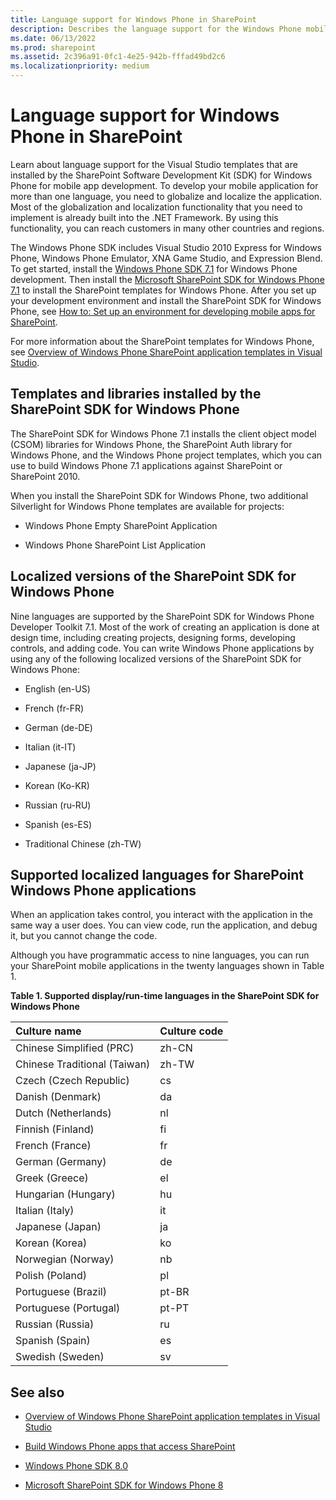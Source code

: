 ```yaml
---
title: Language support for Windows Phone in SharePoint
description: Describes the language support for the Windows Phone mobile app development Visual Studio templates installed by the SharePoint SDK.
ms.date: 06/13/2022
ms.prod: sharepoint
ms.assetid: 2c396a91-0fc1-4e25-942b-fffad49bd2c6
ms.localizationpriority: medium
---
```



# Language support for Windows Phone in SharePoint
Learn about language support for the Visual Studio templates that are installed by the SharePoint Software Development Kit (SDK) for Windows Phone for mobile app development.
To develop your mobile application for more than one language, you need to globalize and localize the application. Most of the globalization and localization functionality that you need to implement is already built into the .NET Framework. By using this functionality, you can reach customers in many other countries and regions.
  
    
    

The Windows Phone SDK includes Visual Studio 2010 Express for Windows Phone, Windows Phone Emulator, XNA Game Studio, and Expression Blend. To get started, install the  [Windows Phone SDK 7.1](https://www.microsoft.com/download/details.aspx?id=27570) for Windows Phone development. Then install the [Microsoft SharePoint SDK for Windows Phone 7.1](https://www.microsoft.com/download/details.aspx?id=30476) to install the SharePoint templates for Windows Phone.
After you set up your development environment and install the SharePoint SDK for Windows Phone, see  [How to: Set up an environment for developing mobile apps for SharePoint](how-to-set-up-an-environment-for-developing-mobile-apps-for-sharepoint.md).
  
    
    

For more information about the SharePoint templates for Windows Phone, see  [Overview of Windows Phone SharePoint application templates in Visual Studio](overview-of-windows-phone-sharepoint-application-templates-in-visual-studio.md).
## Templates and libraries installed by the SharePoint SDK for Windows Phone
<a name="LanguageSupportForWindowsPhoneForSharePoint2013_TemplatesInstalledBySharePointSDKForWindowsPhone"> </a>

The SharePoint SDK for Windows Phone 7.1 installs the client object model (CSOM) libraries for Windows Phone, the SharePoint Auth library for Windows Phone, and the Windows Phone project templates, which you can use to build Windows Phone 7.1 applications against SharePoint or SharePoint 2010.
  
    
    
When you install the SharePoint SDK for Windows Phone, two additional Silverlight for Windows Phone templates are available for projects:
  
    
    

- Windows Phone Empty SharePoint Application
    
  
- Windows Phone SharePoint List Application
    
  

## Localized versions of the SharePoint SDK for Windows Phone
<a name="LanguageSupportForWindowsPhoneForSharePoint2013_LocalizedVersionsOfSharePointSDKForWindowsPhone"> </a>

Nine languages are supported by the SharePoint SDK for Windows Phone Developer Toolkit 7.1. Most of the work of creating an application is done at design time, including creating projects, designing forms, developing controls, and adding code. You can write Windows Phone applications by using any of the following localized versions of the SharePoint SDK for Windows Phone:
  
    
    

- English (en-US)
    
  
- French (fr-FR)
    
  
- German (de-DE)
    
  
- Italian (it-IT)
    
  
- Japanese (ja-JP)
    
  
- Korean (Ko-KR)
    
  
- Russian (ru-RU)
    
  
- Spanish (es-ES)
    
  
- Traditional Chinese (zh-TW)
    
  

## Supported localized languages for SharePoint Windows Phone applications
<a name="bk_supplocallangs"> </a>

When an application takes control, you interact with the application in the same way a user does. You can view code, run the application, and debug it, but you cannot change the code.
  
    
    
Although you have programmatic access to nine languages, you can run your SharePoint mobile applications in the twenty languages shown in Table 1.
  
    
    

**Table 1. Supported display/run-time languages in the SharePoint SDK for Windows Phone**


|**Culture name**|**Culture code**|
|:-----|:-----|
|Chinese Simplified (PRC)  <br/> |zh-CN  <br/> |
|Chinese Traditional (Taiwan)  <br/> |zh-TW  <br/> |
|Czech (Czech Republic)  <br/> |cs  <br/> |
|Danish (Denmark)  <br/> |da  <br/> |
|Dutch (Netherlands)  <br/> |nl  <br/> |
|Finnish (Finland)  <br/> |fi  <br/> |
|French (France)  <br/> |fr  <br/> |
|German (Germany)  <br/> |de  <br/> |
|Greek (Greece)  <br/> |el  <br/> |
|Hungarian (Hungary)  <br/> |hu  <br/> |
|Italian (Italy)  <br/> |it  <br/> |
|Japanese (Japan)  <br/> |ja  <br/> |
|Korean (Korea)  <br/> |ko  <br/> |
|Norwegian (Norway)  <br/> |nb  <br/> |
|Polish (Poland)  <br/> |pl  <br/> |
|Portuguese (Brazil)  <br/> |pt-BR  <br/> |
|Portuguese (Portugal)  <br/> |pt-PT  <br/> |
|Russian (Russia)  <br/> |ru  <br/> |
|Spanish (Spain)  <br/> |es  <br/> |
|Swedish (Sweden)  <br/> |sv  <br/> |
   

## See also
<a name="bk_addresources"> </a>


-  [Overview of Windows Phone SharePoint application templates in Visual Studio](overview-of-windows-phone-sharepoint-application-templates-in-visual-studio.md)
    
  
-  [Build Windows Phone apps that access SharePoint](build-windows-phone-apps-that-access-sharepoint.md)
    
  
-  [Windows Phone SDK 8.0](https://www.microsoft.com/download/details.aspx?id=35471)
    
  
-  [Microsoft SharePoint SDK for Windows Phone 8](https://www.microsoft.com/download/details.aspx?id=36818)
    
  

  
    
    

